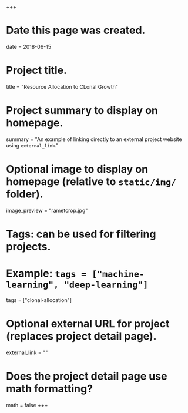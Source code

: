 +++
# Date this page was created.
date = 2018-06-15

# Project title.
title = "Resource Allocation to CLonal Growth"

# Project summary to display on homepage.
summary = "An example of linking directly to an external project website using `external_link`."

# Optional image to display on homepage (relative to `static/img/` folder).
image_preview = "rametcrop.jpg"

# Tags: can be used for filtering projects.
# Example: `tags = ["machine-learning", "deep-learning"]`
tags = ["clonal-allocation"]

# Optional external URL for project (replaces project detail page).
external_link = ""

# Does the project detail page use math formatting?
math = false
+++
